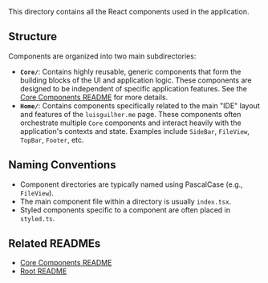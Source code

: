
This directory contains all the React components used in the application.

## Structure

Components are organized into two main subdirectories:

-   **`Core/`**: Contains highly reusable, generic components that form the building blocks of the UI and application logic. These components are designed to be independent of specific application features. See the [Core Components README](./Core/README.md) for more details.
-   **`Home/`**: Contains components specifically related to the main "IDE" layout and features of the `luisguilher.me` page. These components often orchestrate multiple `Core` components and interact heavily with the application's contexts and state. Examples include `SideBar`, `FileView`, `TopBar`, `Footer`, etc.

## Naming Conventions

-   Component directories are typically named using PascalCase (e.g., `FileView`).
-   The main component file within a directory is usually `index.tsx`.
-   Styled components specific to a component are often placed in `styled.ts`.

## Related READMEs

-   [Core Components README](./Core/README.md)
-   [Root README](../../README.md)